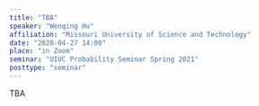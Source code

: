 ```yaml
---
title: "TBA"
speaker: "Wenqing Hu"
affiliation: "Missouri University of Science and Technology"
date: "2020-04-27 14:00"
place: "in Zoom"
seminar: "UIUC Probability Seminar Spring 2021" 
posttype: "seminar"
---
```


TBA
